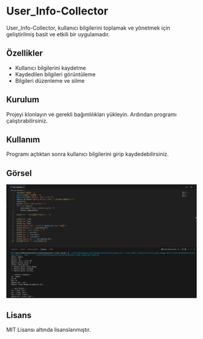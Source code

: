 # User_Info-Collector

User_Info-Collector, kullanıcı bilgilerini toplamak ve yönetmek için geliştirilmiş basit ve etkili bir uygulamadır.

## Özellikler
- Kullanıcı bilgilerini kaydetme
- Kaydedilen bilgileri görüntüleme
- Bilgileri düzenleme ve silme

## Kurulum
Projeyi klonlayın ve gerekli bağımlılıkları yükleyin. Ardından programı çalıştırabilirsiniz.

## Kullanım
Programı açtıktan sonra kullanıcı bilgilerini girip kaydedebilirsiniz.

## Görsel
![Program Arayüzü](program_photo.png)

## Lisans
MIT Lisansı altında lisanslanmıştır.
